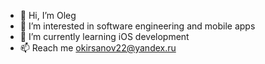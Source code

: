 - 👋  Hi, I’m Oleg
- 👀  I’m interested in software engineering and mobile apps
- 🌱  I’m currently learning iOS development
- 📫  Reach me okirsanov22@yandex.ru

<!---
kirsanov-ios/kirsanov-ios is a ✨ special ✨ repository because its `README.md` (this file) appears on your GitHub profile.
You can click the Preview link to take a look at your changes.
--->
